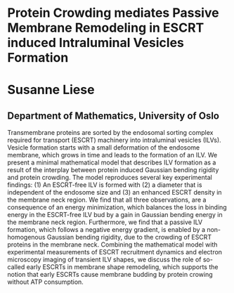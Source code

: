 # Protein Crowding mediates Passive Membrane Remodeling in ESCRT induced Intraluminal Vesicles Formation 

# Susanne Liese
## Department of Mathematics, University of Oslo

Transmembrane proteins are sorted by the endosomal sorting complex required for transport (ESCRT) machinery
into intraluminal vesicles (ILVs). Vesicle formation starts with a small deformation of the endosome membrane,
which grows in time and leads to the formation of an ILV. We present a minimal mathematical model that
describes ILV formation as a result of the interplay between protein induced Gaussian bending rigidity and
protein crowding. The model reproduces several key experimental findings: (1) An ESCRT-free ILV is formed with
(2) a diameter that is independent of the endosome size and (3) an enhanced ESCRT density in the membrane neck
region. We find that all three observations, are a consequence of an energy minimization, which balances the
loss in binding energy in the ESCRT-free ILV bud by a gain in Gaussian bending energy in the membrane neck
region. Furthermore, we find that a passive ILV formation, which follows a negative energy gradient, is
enabled by a non-homogenous Gaussian bending rigidity, due to the crowding of ESCRT proteins in the membrane
neck. Combining the mathematical model with experimental measurements of ESCRT recruitment dynamics and 
electron microscopy imaging of transient ILV shapes, we discuss the role of so-called early ESCRTs in membrane
shape remodeling, which supports the notion that early ESCRTs cause membrane budding by protein crowing
without ATP consumption.
